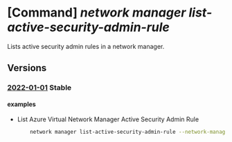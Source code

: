 # [Command] _network manager list-active-security-admin-rule_

Lists active security admin rules in a network manager.

## Versions

### [2022-01-01](/Resources/mgmt-plane/L3N1YnNjcmlwdGlvbnMve30vcmVzb3VyY2Vncm91cHMve30vcHJvdmlkZXJzL21pY3Jvc29mdC5uZXR3b3JrL25ldHdvcmttYW5hZ2Vycy97fS9saXN0YWN0aXZlc2VjdXJpdHlhZG1pbnJ1bGVz/2022-01-01.xml) **Stable**

<!-- mgmt-plane /subscriptions/{}/resourcegroups/{}/providers/microsoft.network/networkmanagers/{}/listactivesecurityadminrules 2022-01-01 -->

#### examples

- List Azure Virtual Network Manager Active Security Admin Rule
    ```bash
        network manager list-active-security-admin-rule --network-manager-name "testNetworkManager" --resource-group "myResourceGroup" --region "eastus2euap"
    ```
